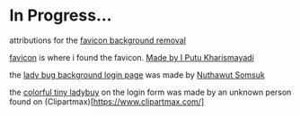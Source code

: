 # In Progress...

attributions
for the [favicon background removal](https://www.erase.bg/)

[favicon](https://thenounproject.com/icon/software-bugs-1510126/) is where i found the favicon. [Made by I Putu Kharismayadi](https://thenounproject.com/putukharismayadi/)

the [lady bug background login page](https://www.istockphoto.com/photo/computer-bug-failure-or-error-of-software-and-hardware-concept-miniature-red-ladybug-gm1011619072-272570589) was made by [Nuthawut Somsuk](https://www.istockphoto.com/portfolio/eamesBot?mediatype=photography)

the [colorful tiny ladybuy](https://www.clipartmax.com/middle/m2H7G6A0H7N4m2i8_computer-bug-clipart-software-bug-patch-tuesday-clip-computer-bugs/) on the login form was made by an unknown person found on (Clipartmax)[https://www.clipartmax.com/]

